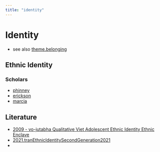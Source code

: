 ```yaml
---
title: "identity"
---
```


# Identity
- see also [theme.belonging](009.Themes/Identity%20and%20Belonging/theme.belonging.md)

## Ethnic Identity
### Scholars
- [phinney](phinney)
- [erickson](erickson)
- [marcia](marcia.md)

## Literature
- [2009 - vo-jutabha Qualitative Viet Adolescent Ethnic Identity Ethnic Enclave](ZOTERO.PDF.imports/2009%20-%20vo-jutabha%20Qualitative%20Viet%20Adolescent%20Ethnic%20Identity%20Ethnic%20Enclave.md)
- [2021.tranEthnicIdentitySecondGeneration2021](002.LiteratureNotes/2021.tranEthnicIdentitySecondGeneration2021.md)
- 